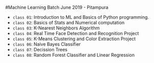 #Machine Learning Batch June 2019 - Pitampura

- `class 01`: Introduction to ML and Basics of Python programming.
- `class 02`: Basics of Stats and Numerical computation
- `class 03`: K-Nearest Neighbors Algorithm
- `class 04`: Real Time Face Detection and Recognition Project
- `class 05`: K-Means Clustering and Color Extraction Project
- `class 06`: Naive Bayes Classifier
- `class 07`: Decission Trees
- `class 08`: Random Forest Classifier and Linear Regression
